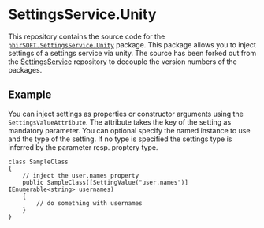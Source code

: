 # SettingsService.Unity

This repository contains the source code for the [`phirSOFT.SettingsService.Unity`](https://www.nuget.org/packages/phirSOFT.SettingsService.Unity) package.
This package allows you to inject settings of a settings service via unity. The source has been forked out from the [SettingsService](https://github.com/phirSOFT/SettingsService) repository to decouple the version numbers of the packages.

## Example

You can inject settings as properties or constructor arguments using the `SettingsValueAttribute`. The attribute takes the key of the setting as mandatory parameter. You can optional specify the named instance to use and the type of the setting. If no type is specified the settings type is inferred by the parameter resp. proptery type.

    class SampleClass
    {
        // inject the user.names property
        public SampleClass([SettingValue("user.names")] IEnumerable<string> usernames)
        {
            // do something with usernames
        }
    }
